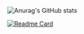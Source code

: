 

![Anurag's GitHub stats](https://github-readme-stats.vercel.app/api?username=Vitors-Miranda&show_icons=true&theme=transparent)
 
 [![Readme Card](https://github-readme-stats.vercel.app/api/pin/?username=Vitors-Miranda&theme=transparent&repo=course-manager)](https://github.com/Vitors-Miranda/course-manager)
 

